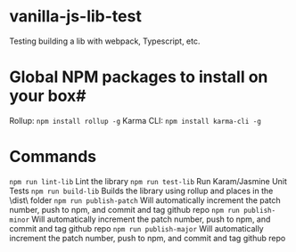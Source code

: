 # vanilla-js-lib-test
Testing building a lib with webpack, Typescript, etc.

# Global NPM packages to install on your box#
Rollup:
`npm install rollup -g`
Karma CLI:
`npm install karma-cli -g`

# Commands #
`npm run lint-lib` Lint the library
`npm run test-lib` Run Karam/Jasmine Unit Tests
`npm run build-lib` Builds the library using rollup and places in the \dist\ folder
`npm run publish-patch` Will automatically increment the patch number, push to npm, and commit and tag github repo
`npm run publish-minor` Will automatically increment the patch number, push to npm, and commit and tag github repo
`npm run publish-major` Will automatically increment the patch number, push to npm, and commit and tag github repo